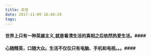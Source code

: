 ```yaml
---
title: 杂言
date: 2017-11-09 16:40:29
tags:
---
```


#### 世界上只有一种英雄主义,就是看清生活的真相之后依然热爱生活。####

#### 心随精英，口随大众。生活不仅仅只有电脑、手机和电视。。。####
